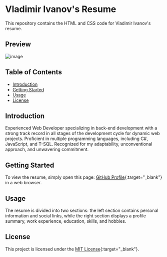 # Vladimir Ivanov's Resume

This repository contains the HTML and CSS code for Vladimir Ivanov's resume.

## Preview

![image](https://github.com/vladosfi/resume/assets/4414067/e90946ae-3883-42b7-8a70-e17ac3021bd0)

## Table of Contents

- [Introduction](#introduction)
- [Getting Started](#getting-started)
- [Usage](#usage)
- [License](#license)

## Introduction

Experienced Web Developer specializing in back-end development with a strong track record in all stages of the development cycle for dynamic web projects. Proficient in multiple programming languages, including C#, JavaScript, and T-SQL. Recognized for my adaptability, unconventional approach, and unwavering commitment.

## Getting Started

To view the resume, simply open this page: [GitHub Profile](https://vladosfi.github.io/resume){:target="_blank"} in a web browser.

## Usage
The resume is divided into two sections: the left section contains personal information and social links, while the right section displays a profile summary, work experience, education, skills, and hobbies.

## License
This project is licensed under the [MIT License](https://github.com/vladosfi/resume/blob/main/LICENSE){:target="_blank"}.


